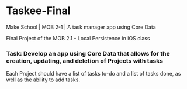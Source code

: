 # Taskee-Final
Make School | MOB 2-1 | A task manager app using Core Data

Final Project of the MOB 2.1 - Local Persistence in iOS class

### Task: Develop an app using Core Data that allows for the creation, updating, and deletion of Projects with tasks
Each Project should have a list of tasks to-do and a list of tasks done, as well as the ability to add tasks.
